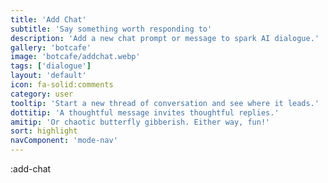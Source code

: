 ```yaml
---
title: 'Add Chat'
subtitle: 'Say something worth responding to'
description: 'Add a new chat prompt or message to spark AI dialogue.'
gallery: 'botcafe'
image: 'botcafe/addchat.webp'
tags: ['dialogue']
layout: 'default'
icon: fa-solid:comments
category: user
tooltip: 'Start a new thread of conversation and see where it leads.'
dottitip: 'A thoughtful message invites thoughtful replies.'
amitip: 'Or chaotic butterfly gibberish. Either way, fun!'
sort: highlight
navComponent: 'mode-nav'
---
```

:add-chat
